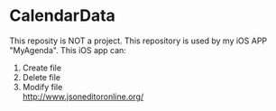 # CalendarData

This reposity is NOT a project. This repository is used by my iOS APP "MyAgenda". This iOS app can:
1) Create file
2) Delete file
3) Modify file <br>
http://www.jsoneditoronline.org/
